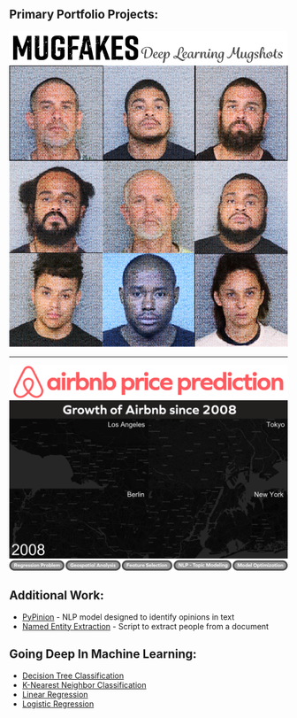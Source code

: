 ## Primary Portfolio Projects: 
[<img src="https://github.com/csmangum/portfolio/blob/master/Mugshots/img/mugfakes_title1.jpg" width="800">](https://github.com/csmangum/portfolio/tree/master/Mugshots) 
[<img src="https://github.com/csmangum/portfolio/blob/master/Mugshots/img/mug_grid_mosiac.jpg" width="800">](https://github.com/csmangum/portfolio/tree/master/Mugshots)

---

[<img src="https://github.com/csmangum/portfolio/blob/master/img/airbnb_portfolio_title.png" width="900">](https://github.com/csmangum/portfolio/tree/master/Airbnb%20Price%20Prediction) 
[<img src="https://github.com/csmangum/portfolio/blob/master/img/quad_v2.gif">](https://github.com/csmangum/portfolio/tree/master/Airbnb%20Price%20Prediction)
[<img src="https://github.com/csmangum/portfolio/blob/master/Airbnb%20Price%20Prediction/img/airbnb_featuring.png" width="900">](https://github.com/csmangum/portfolio/tree/master/Airbnb%20Price%20Prediction)

## Additional Work:
- [PyPinion](https://github.com/csmangum/pypinion) - NLP model designed to identify opinions in text
- [Named Entity Extraction](https://github.com/csmangum/portfolio/blob/master/tools/named_entity/named_entity.py) - Script to extract people from a document


## Going Deep In Machine Learning:
  - [Decision Tree Classification](https://github.com/csmangum/portfolio/blob/master/Machine%20Learning/Decision_Trees_Classification.ipynb)
  - [K-Nearest Neighbor Classification](https://github.com/csmangum/portfolio/blob/master/Machine%20Learning/K_Nearest_Neighbors.ipynb)
  - [Linear Regression](https://github.com/csmangum/portfolio/blob/master/Machine%20Learning/Linear_Regression_Model.ipynb)
  - [Logistic Regression](https://github.com/csmangum/portfolio/blob/master/Machine%20Learning/Logistic_Regression_Model.ipynb)
 
